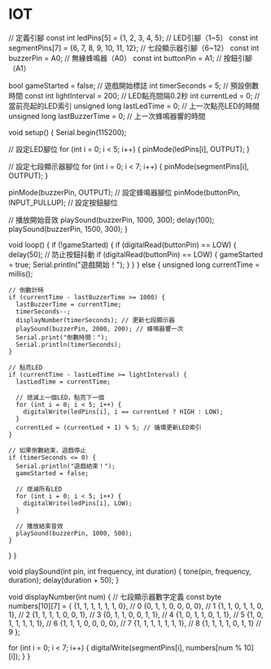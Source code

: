 # IOT
// 定義引腳
const int ledPins[5] = {1, 2, 3, 4, 5};         // LED引腳（1~5）
const int segmentPins[7] = {6, 7, 8, 9, 10, 11, 12}; // 七段顯示器引腳（6~12）
const int buzzerPin = A0;                      // 無緣蜂鳴器（A0）
const int buttonPin = A1;                      // 按鈕引腳（A1）

bool gameStarted = false;                      // 遊戲開始標誌
int timerSeconds = 5;                          // 預設倒數時間
const int lightInterval = 200;                 // LED點亮間隔0.2秒
int currentLed = 0;                            // 當前亮起的LED索引
unsigned long lastLedTime = 0;                 // 上一次點亮LED的時間
unsigned long lastBuzzerTime = 0;              // 上一次蜂鳴器響的時間

void setup() {
  Serial.begin(115200);

  // 設定LED腳位
  for (int i = 0; i < 5; i++) {
    pinMode(ledPins[i], OUTPUT);
  }

  // 設定七段顯示器腳位
  for (int i = 0; i < 7; i++) {
    pinMode(segmentPins[i], OUTPUT);
  }

  pinMode(buzzerPin, OUTPUT);                  // 設定蜂鳴器腳位
  pinMode(buttonPin, INPUT_PULLUP);            // 設定按鈕腳位

  // 播放開始音效
  playSound(buzzerPin, 1000, 300);
  delay(100);
  playSound(buzzerPin, 1500, 300);
}

void loop() {
  if (!gameStarted) {
    if (digitalRead(buttonPin) == LOW) {
      delay(50);  // 防止按鈕抖動
      if (digitalRead(buttonPin) == LOW) {
        gameStarted = true;
        Serial.println("遊戲開始！");
      }
    }
  } else {
    unsigned long currentTime = millis();

    // 倒數計時
    if (currentTime - lastBuzzerTime >= 1000) {
      lastBuzzerTime = currentTime;
      timerSeconds--;
      displayNumber(timerSeconds); // 更新七段顯示器
      playSound(buzzerPin, 2000, 200); // 蜂鳴器響一次
      Serial.print("倒數時間：");
      Serial.println(timerSeconds);
    }

    // 點亮LED
    if (currentTime - lastLedTime >= lightInterval) {
      lastLedTime = currentTime;

      // 熄滅上一個LED，點亮下一個
      for (int i = 0; i < 5; i++) {
        digitalWrite(ledPins[i], i == currentLed ? HIGH : LOW);
      }
      currentLed = (currentLed + 1) % 5; // 循環更新LED索引
    }

    // 如果倒數結束，遊戲停止
    if (timerSeconds <= 0) {
      Serial.println("遊戲結束！");
      gameStarted = false;

      // 熄滅所有LED
      for (int i = 0; i < 5; i++) {
        digitalWrite(ledPins[i], LOW);
      }

      // 播放結束音效
      playSound(buzzerPin, 1000, 500);
    }
  }
}

void playSound(int pin, int frequency, int duration) {
  tone(pin, frequency, duration);
  delay(duration + 50);
}

void displayNumber(int num) {
  // 七段顯示器數字定義
  const byte numbers[10][7] = {
    {1, 1, 1, 1, 1, 1, 0}, // 0
    {0, 1, 1, 0, 0, 0, 0}, // 1
    {1, 1, 0, 1, 1, 0, 1}, // 2
    {1, 1, 1, 1, 0, 0, 1}, // 3
    {0, 1, 1, 0, 0, 1, 1}, // 4
    {1, 0, 1, 1, 0, 1, 1}, // 5
    {1, 0, 1, 1, 1, 1, 1}, // 6
    {1, 1, 1, 0, 0, 0, 0}, // 7
    {1, 1, 1, 1, 1, 1, 1}, // 8
    {1, 1, 1, 1, 0, 1, 1}  // 9
  };

  for (int i = 0; i < 7; i++) {
    digitalWrite(segmentPins[i], numbers[num % 10][i]);
  }
}
